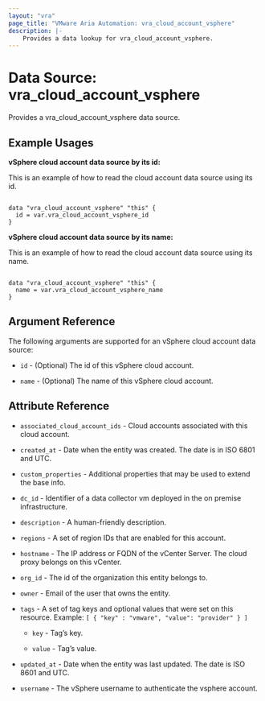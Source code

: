 ```yaml
---
layout: "vra"
page_title: "VMware Aria Automation: vra_cloud_account_vsphere"
description: |-
    Provides a data lookup for vra_cloud_account_vsphere.
---
```


# Data Source: vra_cloud_account_vsphere

Provides a vra_cloud_account_vsphere data source.

## Example Usages

**vSphere cloud account data source by its id:**

This is an example of how to read the cloud account data source using its id.

```hcl

data "vra_cloud_account_vsphere" "this" {
  id = var.vra_cloud_account_vsphere_id
}
```

**vSphere cloud account data source by its name:**

This is an example of how to read the cloud account data source using its name.

```hcl

data "vra_cloud_account_vsphere" "this" {
  name = var.vra_cloud_account_vsphere_name
}
```

## Argument Reference

The following arguments are supported for an vSphere cloud account data source:

* `id` - (Optional) The id of this vSphere cloud account.

* `name` - (Optional) The name of this vSphere cloud account.

## Attribute Reference

* `associated_cloud_account_ids` - Cloud accounts associated with this cloud account.

* `created_at` - Date when the entity was created. The date is in ISO 6801 and UTC.

* `custom_properties` - Additional properties that may be used to extend the base info.

* `dc_id` - Identifier of a data collector vm deployed in the on premise infrastructure.

* `description` - A human-friendly description.

* `regions` - A set of region IDs that are enabled for this account.

* `hostname` - The IP address or FQDN of the vCenter Server. The cloud proxy belongs on this vCenter.

* `org_id` - The id of the organization this entity belongs to.

* `owner` - Email of the user that owns the entity.

* `tags` - A set of tag keys and optional values that were set on this resource. Example: `[ { "key" : "vmware", "value": "provider" } ]`

  * `key` - Tag’s key.

  * `value` - Tag’s value.

* `updated_at` - Date when the entity was last updated. The date is ISO 8601 and UTC.

* `username` - The vSphere username to authenticate the vsphere account.
